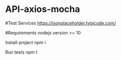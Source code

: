 # API-axios-mocha
#Test Services
https://jsonplaceholder.typicode.com/

#Requirements
nodejs version >= 10

Install project
npm i

Run tests
npm t
